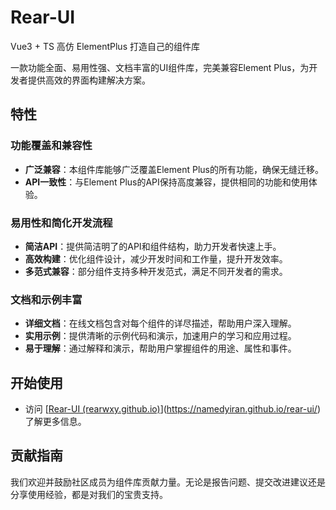 # Rear-UI

Vue3 + TS 高仿 ElementPlus 打造自己的组件库

一款功能全面、易用性强、文档丰富的UI组件库，完美兼容Element Plus，为开发者提供高效的界面构建解决方案。

## 特性

### 功能覆盖和兼容性
- **广泛兼容**：本组件库能够广泛覆盖Element Plus的所有功能，确保无缝迁移。
- **API一致性**：与Element Plus的API保持高度兼容，提供相同的功能和使用体验。

### 易用性和简化开发流程
- **简洁API**：提供简洁明了的API和组件结构，助力开发者快速上手。
- **高效构建**：优化组件设计，减少开发时间和工作量，提升开发效率。
- **多范式兼容**：部分组件支持多种开发范式，满足不同开发者的需求。

### 文档和示例丰富
- **详细文档**：在线文档包含对每个组件的详尽描述，帮助用户深入理解。
- **实用示例**：提供清晰的示例代码和演示，加速用户的学习和应用过程。
- **易于理解**：通过解释和演示，帮助用户掌握组件的用途、属性和事件。

## 开始使用

- 访问 [[Rear-UI (rearwxy.github.io)](https://rearwxy.github.io/rear-ui/#/)](https://namedyiran.github.io/rear-ui/) 了解更多信息。

## 贡献指南

我们欢迎并鼓励社区成员为组件库贡献力量。无论是报告问题、提交改进建议还是分享使用经验，都是对我们的宝贵支持。
